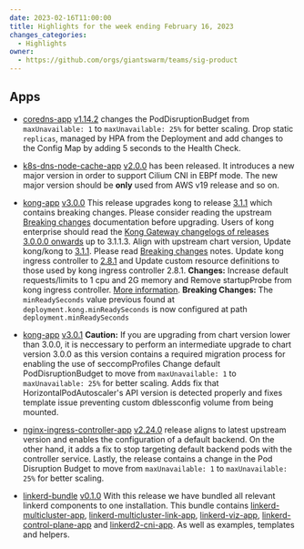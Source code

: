 ```yaml
---
date: 2023-02-16T11:00:00
title: Highlights for the week ending February 16, 2023
changes_categories:
  - Highlights
owner:
  - https://github.com/orgs/giantswarm/teams/sig-product
---
```



## Apps

- [coredns-app](https://github.com/giantswarm/coredns-app) [v1.14.2](https://github.com/giantswarm/coredns-app/releases/tag/v1.14.2) changes the PodDisruptionBudget from `maxUnavailable: 1` to `maxUnavailable: 25%` for better scaling. Drop static `replicas`, managed by HPA from the Deployment and add changes to the Config Map by adding 5 seconds to the Health Check.

- [k8s-dns-node-cache-app](https://github.com/giantswarm/k8s-dns-node-cache-app) [v2.0.0](https://github.com/giantswarm/k8s-dns-node-cache-app/releases/tag/v2.0.0) has been released. It introduces a new major version in order to support Cilium CNI in EBPf mode. The new major version should be **only** used from AWS v19 release and so on.

- [kong-app](https://github.com/giantswarm/kong-app) [v3.0.0](https://github.com/giantswarm/kong-app/releases/tag/v3.0.0) This release upgrades kong to release [3.1.1](https://github.com/Kong/kong/blob/3.1.1/CHANGELOG.md#311) which contains breaking changes. Please consider reading the upstream [Breaking changes](https://github.com/Kong/kong/blob/3.1.1/CHANGELOG.md#breaking-changes) documentation before upgrading. Users of kong enterprise should read the [Kong Gateway changelogs of releases 3.0.0.0 onwards](https://docs.konghq.com/gateway/changelog/#3000) up to 3.1.1.3. Align with upstream chart version, Update kong/kong to [3.1.1](https://github.com/Kong/kong/blob/3.1.1/CHANGELOG.md#311). Please read [Breaking changes](https://github.com/Kong/kong/blob/3.1.1/CHANGELOG.md#breaking-changes) notes. Update kong ingress controller to [2.8.1](https://github.com/Kong/kong/blob/2.8.1/CHANGELOG.md#281) and Update custom resource definitions to those used by kong ingress controller 2.8.1. **Changes:** Increase default requests/limits to 1 cpu and 2G memory and Remove startupProbe from kong ingress controller. [More information](https://github.com/Kong/charts/pull/527#issuecomment-1014782921). **Breaking Changes:** The `minReadySeconds` value previous found at `deployment.kong.minReadySeconds` is now configured at path `deployment.minReadySeconds`

- [kong-app](https://github.com/giantswarm/kong-app) [v3.0.1](https://github.com/giantswarm/kong-app/releases/tag/v3.0.1) **Caution:** If you are upgrading from chart version lower than 3.0.0, it is neccessary to perform an intermediate upgrade to chart version 3.0.0 as this version contains a required migration process for enabling the use of seccompProfiles Change default PodDisruptionBudget to move from `maxUnavailable: 1` to `maxUnavailable: 25%` for better scaling. Adds fix that HorizontalPodAutoscaler's API version is detected properly and fixes template issue preventing custom dblessconfig volume from being mounted. 

- [nginx-ingress-controller-app](https://github.com/giantswarm/nginx-ingress-controller-app) [v2.24.0](https://github.com/giantswarm/nginx-ingress-controller-app/releases/tag/v2.24.0) release aligns to latest upstream version and enables the configuration of a default backend. On the other hand, it adds a fix to stop targeting default backend pods with the controller service. Lastly, the release contains a change in the Pod Disruption Budget to move from `maxUnavailable: 1` to `maxUnavailable: 25%` for better scaling.

- [linkerd-bundle](https://github.com/giantswarm/linkerd-bundle) [v0.1.0](https://github.com/giantswarm/linkerd-bundle/releases/tag/v0.1.0) With this release we have bundled all relevant linkerd components to one installation. This bundle contains [linkerd-multicluster-app](https://github.com/giantswarm/linkerd-multicluster-app), [linkerd-multicluster-link-app](https://github.com/giantswarm/linkerd-multicluster-link-app), [linkerd-viz-app](https://github.com/giantswarm/linkerd-viz-app), [linkerd-control-plane-app](https://github.com/giantswarm/linkerd-control-plane-app) and [linkerd2-cni-app](https://github.com/giantswarm/linkerd2-cni-app). As well as examples, templates and helpers.
